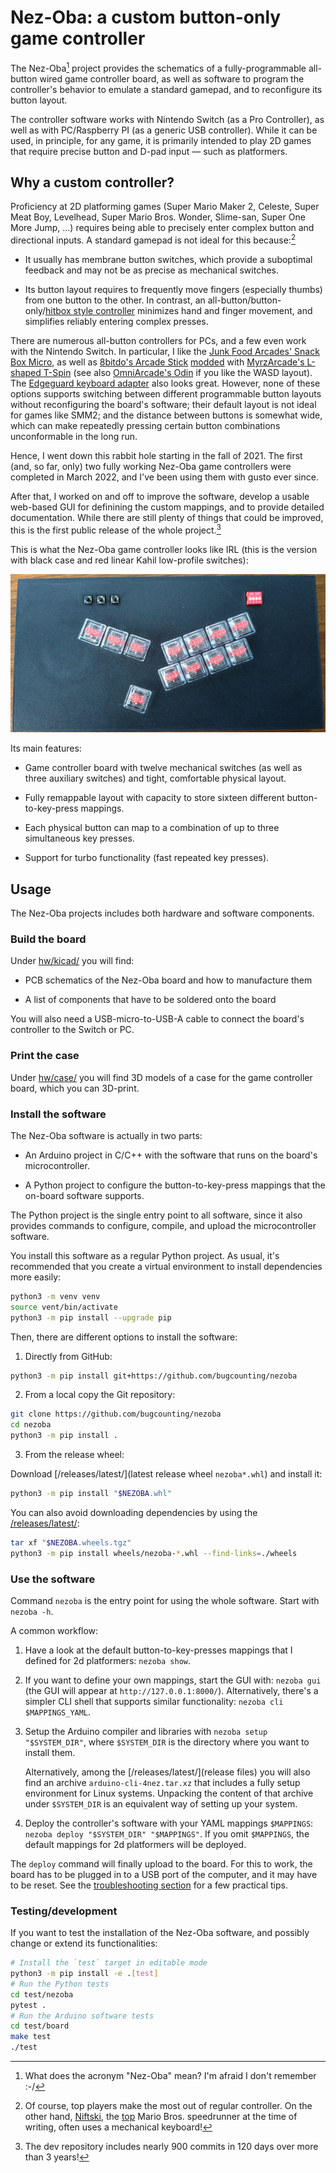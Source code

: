 # Nez-Oba: a custom button-only game controller

The Nez-Oba[^1] project provides the schematics of a fully-programmable
all-button wired game controller board, as well as software to program
the controller's behavior to emulate a standard gamepad, and to
reconfigure its button layout.

The controller software works with Nintendo Switch (as a Pro
Controller), as well as with PC/Raspberry PI (as a generic USB
controller). While it can be used, in principle, for any game, it is
primarily intended to play 2D games that require precise button and
D-pad input &mdash; such as platformers.


## Why a custom controller?

Proficiency at 2D platforming games (Super Mario Maker 2, Celeste,
Super Meat Boy, Levelhead, Super Mario Bros. Wonder, Slime-san, Super
One More Jump, ...)  requires being able to precisely enter complex
button and directional inputs. A standard gamepad is not ideal for
this because:[^2]

- It usually has membrane button switches, which provide a suboptimal
  feedback and may not be as precise as mechanical switches.
  
- Its button layout requires to frequently move fingers (especially
  thumbs) from one button to the other. In contrast, an
  all-button/button-only/[hitbox style
  controller](https://ougaming.com/3/7198/a-quick-look-at-the-hitbox-vs-arcade-stick-de)
  minimizes hand and finger movement, and simplifies reliably entering
  complex presses.

There are numerous all-button controllers for PCs, and a few even work
with the Nintendo Switch. In particular, I like the [Junk Food
Arcades' Snack Box
Micro](https://junkfoodarcades.com/collections/snack-box-micro), as
well as [8bitdo's Arcade Stick](https://www.8bitdo.com/arcade-stick/)
[modded](https://www.youtube.com/watch?v=Yn7xL-vFdPc) with
[MyrzArcade's L-shaped
T-Spin](https://www.etsy.com/listing/733030620/t-spin-pcb-only-diy-tetromino-shaped)
(see also [OmniArcade's Odin](https://www.etsy.com/shop/OmniArcade) if
you like the WASD layout). The [Edgeguard keyboard
adapter](https://keyboard.gg/) also looks great. However, none of
these options supports switching between different programmable button
layouts without reconfiguring the board's software; their default
layout is not ideal for games like SMM2; and the distance between
buttons is somewhat wide, which can make repeatedly pressing certain
button combinations unconformable in the long run.

Hence, I went down this rabbit hole starting in the fall of 2021. The
first (and, so far, only) two fully working Nez-Oba game controllers
were completed in March 2022, and I've been using them with gusto ever
since.

After that, I worked on and off to improve the software, develop a
usable web-based GUI for definining the custom mappings, and to
provide detailed documentation. While there are still plenty of things
that could be improved, this is the first public release of the whole
project.[^3]


This is what the Nez-Oba game controller looks like IRL (this is the
version with black case and red linear Kahil low-profile switches):

![the Nez-Oba game controller in black](/hw/pics/NezOba_black_front.jpg)

Its main features:

- Game controller board with twelve mechanical switches (as well as
  three auxiliary switches) and tight, comfortable physical layout.
  
- Fully remappable layout with capacity to store sixteen different
  button-to-key-press mappings.

- Each physical button can map to a combination of up to three
  simultaneous key presses.
  
- Support for turbo functionality (fast repeated key presses).


## Usage

The Nez-Oba projects includes both hardware and software components.

### Build the board

Under [hw/kicad/](/hw/kicad/) you will find:

- PCB schematics of the Nez-Oba board and how to manufacture them

- A list of components that have to be soldered onto the board

You will also need a USB-micro-to-USB-A cable to connect the board's
controller to the Switch or PC.

### Print the case

Under [hw/case/](/hw/case/) you will find 3D models of a case for
the game controller board, which you can 3D-print.

### Install the software

The Nez-Oba software is actually in two parts:

- An Arduino project in C/C++ with the software that runs on the
  board's microcontroller.
  
- A Python project to configure the button-to-key-press mappings that
  the on-board software supports.
  
The Python project is the single entry point to all software, since it
also provides commands to configure, compile, and upload the
microcontroller software.

You install this software as a regular Python project. As usual, it's
recommended that you create a virtual environment to install
dependencies more easily:

```sh
python3 -m venv venv
source vent/bin/activate
python3 -m pip install --upgrade pip
```

Then, there are different options to install the software:

1. Directly from GitHub:

```sh
python3 -m pip install git+https://github.com/bugcounting/nezoba
```

2. From a local copy the Git repository:

```sh
git clone https://github.com/bugcounting/nezoba
cd nezoba
python3 -m pip install .
```

3. From the release wheel:

Download
[/releases/latest/](latest
release wheel `nezoba*.whl`) and install it:

```sh
python3 -m pip install "$NEZOBA.whl"
```

You can also avoid downloading dependencies by using the
[/releases/latest/](`nezoba*.wheels.tgz`):

```sh
tar xf "$NEZOBA.wheels.tgz"
python3 -m pip install wheels/nezoba-*.whl --find-links=./wheels
```

### Use the software

Command `nezoba` is the entry point for using the whole
software. Start with `nezoba -h`.

A common workflow:

1. Have a look at the default button-to-key-presses mappings that I
   defined for 2d platformers: `nezoba show`.
   
2. If you want to define your own mappings, start the GUI with:
    `nezoba gui` (the GUI will appear at
    `http://127.0.0.1:8000/`). Alternatively, there's a simpler CLI
    shell that supports similar functionality: `nezoba cli $MAPPINGS_YAML`.
	
3. Setup the Arduino compiler and libraries with `nezoba setup
   "$SYSTEM_DIR"`, where `$SYSTEM_DIR` is the directory where you want
   to install them.
   
   Alternatively, among the [/releases/latest/](release files) you
   will also find an archive `arduino-cli-4nez.tar.xz` that includes a
   fully setup environment for Linux systems. Unpacking the content of
   that archive under `$SYSTEM_DIR` is an equivalent way of setting up
   your system.
   
4. Deploy the controller's software with your YAML mappings
   `$MAPPINGS`: `nezoba deploy "$SYSTEM_DIR" "$MAPPINGS"`. If you omit
   `$MAPPINGS`, the default mappings for 2d platformers will be
   deployed.
   
The `deploy` command will finally upload to the board. For this to
work, the board has to be plugged in to a USB port of the computer,
and it may have to be reset. See the [troubleshooting
section](/src/README.md#upload-troubleshooting) for a few practical
tips.
   
### Testing/development

If you want to test the installation of the Nez-Oba software, and
possibly change or extend its functionalities:

```sh
# Install the `test` target in editable mode
python3 -m pip install -e .[test]
# Run the Python tests
cd test/nezoba
pytest .
# Run the Arduino software tests
cd test/board
make test
./test
```


[^1]: What does the acronym "Nez-Oba" mean? I'm afraid I don't
    remember :-/

[^2]: Of course, top players make the most out of regular
    controller. On the other hand,
    [Niftski](https://en.wikipedia.org/wiki/Niftski), the
    [top](https://www.youtube.com/watch?v=i_9Hj--VfbY) Mario
    Bros. speedrunner at the time of writing, often uses a mechanical
    keyboard!

[^3]: The dev repository includes nearly 900 commits in 120 days over
    more than 3 years!
